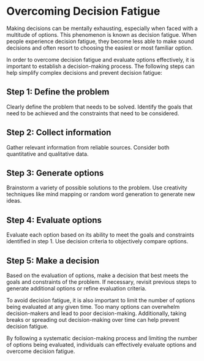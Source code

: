 Overcoming Decision Fatigue
==========================================================

Making decisions can be mentally exhausting, especially when faced with a multitude of options. This phenomenon is known as decision fatigue. When people experience decision fatigue, they become less able to make sound decisions and often resort to choosing the easiest or most familiar option.

In order to overcome decision fatigue and evaluate options effectively, it is important to establish a decision-making process. The following steps can help simplify complex decisions and prevent decision fatigue:

Step 1: Define the problem
--------------------------

Clearly define the problem that needs to be solved. Identify the goals that need to be achieved and the constraints that need to be considered.

Step 2: Collect information
---------------------------

Gather relevant information from reliable sources. Consider both quantitative and qualitative data.

Step 3: Generate options
------------------------

Brainstorm a variety of possible solutions to the problem. Use creativity techniques like mind mapping or random word generation to generate new ideas.

Step 4: Evaluate options
------------------------

Evaluate each option based on its ability to meet the goals and constraints identified in step 1. Use decision criteria to objectively compare options.

Step 5: Make a decision
-----------------------

Based on the evaluation of options, make a decision that best meets the goals and constraints of the problem. If necessary, revisit previous steps to generate additional options or refine evaluation criteria.

To avoid decision fatigue, it is also important to limit the number of options being evaluated at any given time. Too many options can overwhelm decision-makers and lead to poor decision-making. Additionally, taking breaks or spreading out decision-making over time can help prevent decision fatigue.

By following a systematic decision-making process and limiting the number of options being evaluated, individuals can effectively evaluate options and overcome decision fatigue.
